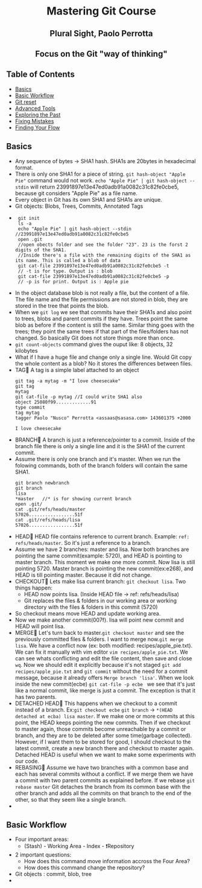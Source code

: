 <h1 align="center"> Mastering Git Course</h1>
<h2 align="center"> Plural Sight, Paolo Perrotta </h2>
<h2 align="center"> Focus on the Git "way of thinking" </h2>

## Table of Contents

- [Basics](#basics)
- [Basic Workflow](#basic-workflow)
- [Git reset](#git-reset)
- [Advanced Tools](#advanced-tools)
- [Exploring the Past](#exploring-the-past)
- [Fixing Mistakes](#fixing-mistakes)
- [Finding Your Flow](#finding-your-flow)

## Basics 

- Any sequence of bytes -> SHA1 hash. SHA1s are 20bytes in hexadecimal format. 
- There is only one SHA1 for a piece of string. `git hash-object "Apple Pie"` command would not work. `echo "Apple Pie" | git hash-object --stdin` will return 23991897e13e47ed0adb91a0082c31c82fe0cbe5, because git considers "Apple Pie" as a file name. 
- Every object in Git has its own SHA1 and SHA1s are unique.
- Git objects: Blobs, Trees, Commits, Annotated Tags
- ```git
   git init
   ls -a
   echo "Apple Pie" | git hash-object --stdin //23991897e13e47ed0adb91a0082c31c82fe0cbe5
   open .git  
   //open obects folder and see the folder "23". 23 is the forst 2 digits of the SHA1. 
   //Inside there's a file with the remaining digits of the SHA1 as its name. This is called a blob of data
   git cat-file 23991897e13e47ed0adb91a0082c31c82fe0cbe5 -t 
   // -t is for type. Output is : blob
   git cat-file 23991897e13e47ed0adb91a0082c31c82fe0cbe5 -p
   // -p is for print. Output is : Apple pie
   ```
- In the object database blob is not really a file, but the content of a file. The file name and the file permissions are not stored in blob, they are stored in the tree that points the blob. 
- When we `git log` we see that commits have their SHA1s and also point to trees, blobs and parent commits if they have. Trees point the same blob as before if the content is still the same. Similar thing goes with the trees; they point the same trees if that part of the files/folders has not changed. So basically Git does not store things more than once. 
- `git count-objects` command gives the ouput like: 8 objects, 32 kilobytes
- What if I have a huge file and change only a single line. Would Git copy the whole content as a blob? No it stores the differences between files.
- TAG📍 A tag is a simple label attached to an object 
  ```
  git tag -a mytag -m "I love cheesecake"
  git tag
  mytag
  git cat-file -p mytag //I could write SHA1 also
  object 25080f99.............91
  type commit
  tag mytag
  tagger Paolo "Nusco" Perrotta <assaas@sasasa.com> 143601375 +2000
  
  I love cheesecake
  ```
- BRANCH📍 A branch is just a reference/pointer to a commit. Inside of the branch file there is only a single line and it is the SHA1 of the current commit.
- Assume there is only one branch and it's master. When we run the folowing commands, both of the branch folders will contain the same SHA1.
  ```
  git branch newbranch
  git branch
  lisa
  *master   //* is for showing current branch
  open .git/
  cat .git/refs/heads/master
  57026.................51f
  cat .git/refs/heads/lisa
  57026.................51f
  ```
- HEAD📍 HEAD file contains reference to current branch. Example: `ref: refs/heads/master`. So it's just a reference to a branch.
- Assume we have 2 branches: master and lisa. Now both branches are pointing the same commit(example: 5720), and HEAD is pointing to master branch. This moment we make one more commit. Now lisa is still pointing 5720. Master branch is pointing the new commit(ex:e268), and HEAD is till pointing master. Because it did not change. 
- CHECKOUT📍 Lets make lisa current branch: `git checkout lisa`. Two things happen: 
  * HEAD now points lisa. (Inside HEAD file -> ref: refs/heads/lisa)
  * Git replaces the files & folders in our working area or working directory with the files & folders in this commit (5720)
- So checkout means move HEAD and update working area.
- Now we make another commit(007f). lisa will point new commit and HEAD will point lisa.
- MERGE📍 Let's turn back to master.`git checkout master` and see the previously committed files & folders. I want to merge now.`git merge lisa`. We have a conflict now (ex: both modified: recipes/apple_pie.txt). We can fix it manually with vim editor `vim recipes/apple_pie.txt`. We can see whats conflicting and edit the file content, then save and close `wq`. Now we should edit it explicitly because it's not staged `git add recipes/apple_pie.txt` and `git commit` without the need for a commit message, because it already offers `Merge branch 'lisa'`. When we look inside the new commit(ecbe) `git cat-file -p ecbe ` we see that it's just like a normal commit, like merge is just a commit. The exception is that it has two parents.
- DETACHED HEAD📍 This happens when we checkout to a commit instead of a branch. Ex:`git checkout ecbe` `git branch` -> `*(HEAD detached at ecba) lisa master`. If we make one or more commits at this point, the HEAD keeps pointing the new commits. Then if we checkout to master again, those commits become unreachable by a commit or branch, and they are to be deleted after some time(garbage collected). However, if I want them to be stored for good, I should checkout to the latest commit, create a new branch there and checkout to master again. Detached HEAD is useful when we want to make some experiments with our code.
- REBASING📍 Assume we have two branches with a common base and each has several commits without a conflict. If we merge them we have a commit with two parent commits as explained before. If we rebase `git rebase master` Git detaches the branch from its common base with the other branch and adds all the commits on that branch to the end of the other, so that they seem like a single branch.
- 

## Basic Workflow


- Four important areas:
  * (Stash) - Working Area - Index - ❗️Repository 
- 2 important questions:
  * How does this command move information accross the Four Area?
  * How does this command change the repository?
- Git objects : commit, blob, tree
- 
